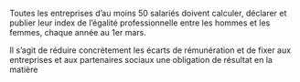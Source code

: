 <p>
  <span id="brief">
Toutes les entreprises d’au moins 50 salariés doivent calculer, déclarer et publier leur index de l’égalité professionnelle entre les hommes et les femmes, chaque année au 1er mars.
</p>

<p>
Il s’agit de réduire concrètement les écarts de rémunération et de fixer aux entreprises et aux partenaires sociaux une obligation de résultat en la matière
</p>